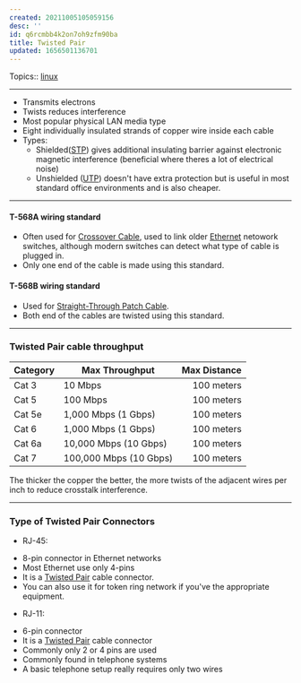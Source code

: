 ```yaml
---
created: 20211005105059156
desc: ''
id: q6rcmbb4k2on7oh9zfm90ba
title: Twisted Pair
updated: 1656501136701
---
```

   
Topics::  [linux](../topics/linux.md)   
   
   
---   
   
   
- Transmits electrons   
- Twists reduces interference   
- Most popular physical LAN media type   
- Eight individually insulated strands of copper wire inside each cable   
- Types:   
  - Shielded([STP](../devlog/stp.md)) gives additional insulating barrier against electronic magnetic interference (beneficial where theres a lot of electrical noise)   
  - Unshielded ([UTP](../devlog/utp.md)) doesn't have extra protection but is useful in most standard office environments and is also cheaper.   
   
   
---   
   
#### T-568A wiring standard   
   
   
- Often used for [Crossover Cable](../devlog/crossover%20cable.md), used to link older [Ethernet](../devlog/ethernet.md) netowork switches, although modern switches can detect what type of cable is plugged in.   
- Only one end of the cable is made using this standard.   
   
#### T-568B wiring standard   
   
   
- Used for [Straight-Through Patch Cable](../devlog/straight-through%20patch%20cable.md).   
- Both end of the cables are twisted using this standard.   
   
   
---   
   
### Twisted Pair cable throughput   
   
<table>   
<thead>   
<tr class="header">   
<th>Category</th>   
<th>Max Throughput</th>   
<th style="text-align: right;">Max Distance</th>   
</tr>   
</thead>   
<tbody>   
<tr class="odd">   
<td>Cat 3</td>   
<td>10 Mbps</td>   
<td style="text-align: right;">100 meters</td>   
</tr>   
<tr class="even">   
<td>Cat 5</td>   
<td>100 Mbps</td>   
<td style="text-align: right;">100 meters</td>   
</tr>   
<tr class="odd">   
<td>Cat 5e</td>   
<td>1,000 Mbps (1 Gbps)</td>   
<td style="text-align: right;">100 meters</td>   
</tr>   
<tr class="even">   
<td>Cat 6</td>   
<td>1,000 Mbps (1 Gbps)</td>   
<td style="text-align: right;">100 meters</td>   
</tr>   
<tr class="odd">   
<td>Cat 6a</td>   
<td>10,000 Mbps (10 Gbps)</td>   
<td style="text-align: right;">100 meters</td>   
</tr>   
<tr class="even">   
<td>Cat 7</td>   
<td>100,000 Mbps (10 Gbps)</td>   
<td style="text-align: right;">100 meters</td>   
</tr>   
</tbody>   
</table>   
   
The thicker the copper the better, the more twists of the adjacent wires per inch to reduce crosstalk interference.   
   
   
---   
   
### Type of Twisted Pair Connectors   
   
   
- RJ-45:   
   
<!-- end list -->   
   
   
- 8-pin connector in Ethernet networks   
- Most Ethernet use only 4-pins   
- It is a [Twisted Pair](../devlog/twisted%20pair.md) cable connector.   
- You can also use it for token ring network if you've the appropriate equipment.   
   
<!-- end list -->   
   
   
- RJ-11:   
   
<!-- end list -->   
   
   
- 6-pin connector   
- It is a [Twisted Pair](../devlog/twisted%20pair.md) cable connector   
- Commonly only 2 or 4 pins are used   
- Commonly found in telephone systems   
- A basic telephone setup really requires only two wires
